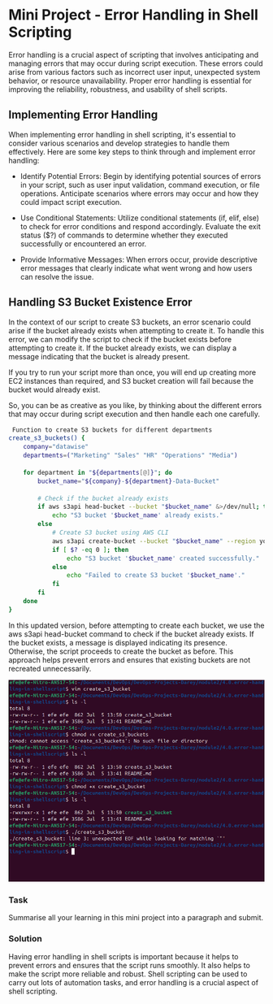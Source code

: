 # Mini Project - Error Handling in Shell Scripting

Error handling is a crucial aspect of scripting that involves anticipating and managing errors that may occur during script execution. These errors could arise from various factors such as incorrect user input, unexpected system behavior, or resource unavailability. Proper error handling is essential for improving the reliability, robustness, and usability of shell scripts.

## Implementing Error Handling

When implementing error handling in shell scripting, it's essential to consider various scenarios and develop strategies to handle them effectively. Here are some key steps to think through and implement error handling:

- Identify Potential Errors: Begin by identifying potential sources of errors in your script, such as user input validation, command execution, or file operations. Anticipate scenarios where errors may occur and how they could impact script execution.
- Use Conditional Statements: Utilize conditional statements (if, elif, else) to check for error conditions and respond accordingly. Evaluate the exit status ($?) of commands to determine whether they executed successfully or encountered an error.

- Provide Informative Messages: When errors occur, provide descriptive error messages that clearly indicate what went wrong and how users can resolve the issue.

## Handling S3 Bucket Existence Error

In the context of our script to create S3 buckets, an error scenario could arise if the bucket already exists when attempting to create it. To handle this error, we can modify the script to check if the bucket exists before attempting to create it. If the bucket already exists, we can display a message indicating that the bucket is already present.

If you try to run your script more than once, you will end up creating more EC2 instances than required, and S3 bucket creation will fail because the bucket would already exist.

So, you can be as creative as you like, by thinking about the different errors that may occur during script execution and then handle each one carefully.

```bash
 Function to create S3 buckets for different departments
create_s3_buckets() {
    company="datawise"
    departments=("Marketing" "Sales" "HR" "Operations" "Media")
    
    for department in "${departments[@]}"; do
        bucket_name="${company}-${department}-Data-Bucket"
        
        # Check if the bucket already exists
        if aws s3api head-bucket --bucket "$bucket_name" &>/dev/null; then
            echo "S3 bucket '$bucket_name' already exists."
        else
            # Create S3 bucket using AWS CLI
            aws s3api create-bucket --bucket "$bucket_name" --region your-region
            if [ $? -eq 0 ]; then
                echo "S3 bucket '$bucket_name' created successfully."
            else
                echo "Failed to create S3 bucket '$bucket_name'."
            fi
        fi
    done
}
```

In this updated version, before attempting to create each bucket, we use the aws s3api head-bucket command to check if the bucket already exists. If the bucket exists, a message is displayed indicating its presence. Otherwise, the script proceeds to create the bucket as before. This approach helps prevent errors and ensures that existing buckets are not recreated unnecessarily.

![alt text](image.png)


### Task
Summarise all your learning in this mini project into a paragraph and submit.

### Solution

Having error handling in shell scripts is important because it helps to prevent errors and ensures that the script runs smoothly. It also helps to make the script more reliable and robust. Shell scripting can be used to carry out lots of automation tasks, and error handling is a crucial aspect of shell scripting.